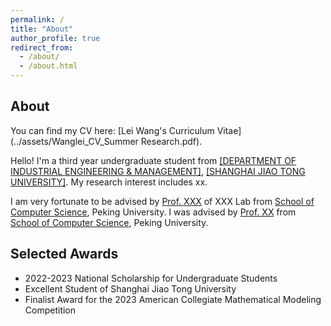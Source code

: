 ```yaml
---
permalink: /
title: "About"
author_profile: true
redirect_from: 
  - /about/
  - /about.html
---
```


About
------
You can find my CV here: [Lei Wang's Curriculum Vitae](../assets/Wanglei_CV_Summer Research.pdf).

Hello! I'm a third year undergraduate student from [[DEPARTMENT OF INDUSTRIAL ENGINEERING & MANAGEMENT]](https://ieem.sjtu.edu.cn/), [[SHANGHAI JIAO TONG UNIVERSITY]](https://www.sjtu.edu.cn/). My research interest includes xx.

I am very fortunate to be advised by [Prof. XXX](https://www.XXX.com/) of XXX Lab from [School of Computer Science](https://cs.pku.edu.cn/), Peking University. I was advised by [Prof. XX](https://XXX.pku.edu.cn/) from [School of Computer Science](https://cs.pku.edu.cn/), Peking University.

Selected Awards
------
* 2022-2023 National Scholarship for Undergraduate Students
* Excellent Student of Shanghai Jiao Tong University
* Finalist Award for the 2023 American Collegiate Mathematical Modeling Competition
